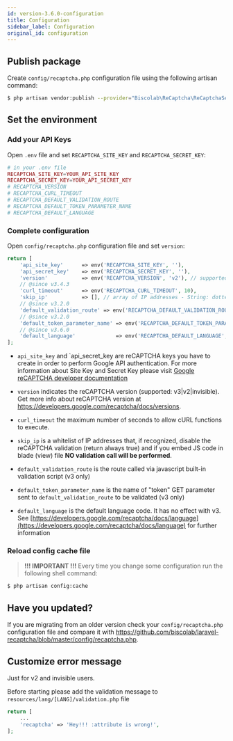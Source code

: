 ```yaml
---
id: version-3.6.0-configuration
title: Configuration
sidebar_label: Configuration
original_id: configuration
---
```


## Publish package
Create `config/recaptcha.php` configuration file using the following artisan command:
```sh
$ php artisan vendor:publish --provider="Biscolab\ReCaptcha\ReCaptchaServiceProvider"
```

## Set the environment
### Add your API Keys
Open `.env` file and set `RECAPTCHA_SITE_KEY` and `RECAPTCHA_SECRET_KEY`:
```php
# in your .env file
RECAPTCHA_SITE_KEY=YOUR_API_SITE_KEY
RECAPTCHA_SECRET_KEY=YOUR_API_SECRET_KEY
# RECAPTCHA_VERSION
# RECAPTCHA_CURL_TIMEOUT
# RECAPTCHA_DEFAULT_VALIDATION_ROUTE
# RECAPTCHA_DEFAULT_TOKEN_PARAMETER_NAME
# RECAPTCHA_DEFAULT_LANGUAGE
```
### Complete configuration
Open `config/recaptcha.php` configuration file and set `version`:
```php
return [
    'api_site_key'      => env('RECAPTCHA_SITE_KEY', ''),
    'api_secret_key'    => env('RECAPTCHA_SECRET_KEY', ''),
    'version'           => env('RECAPTCHA_VERSION', 'v2'), // supported: v3|v2|invisible 
    // @since v3.4.3
    'curl_timeout'      => env('RECAPTCHA_CURL_TIMEOUT', 10),
    'skip_ip'           => [], // array of IP addresses - String: dotted quad format e.g.: 127.0.0.1
    // @since v3.2.0
    'default_validation_route' => env('RECAPTCHA_DEFAULT_VALIDATION_ROUTE', 'biscolab-recaptcha/validate'),
    // @since v3.2.0
    'default_token_parameter_name' => env('RECAPTCHA_DEFAULT_TOKEN_PARAMETER_NAME', 'token'),
    // @since v3.6.0
    'default_language'             => env('RECAPTCHA_DEFAULT_LANGUAGE', null)
];
```

* `api_site_key` and `api_secret_key are reCAPTCHA keys you have to create in order to perform Google API authentication. For more information about Site Key and Secret Key please visit [Google reCAPTCHA developer documentation](https://developers.google.com/recaptcha/docs/start)

* `version` indicates the reCAPTCHA version (supported: v3|v2|invisible). Get more info about reCAPTCHA version at <a href="https://developers.google.com/recaptcha/docs/versions" target="_blank">https://developers.google.com/recaptcha/docs/versions</a>.

* `curl_timeout` the maximum number of seconds to allow cURL functions to execute.

* `skip_ip` is a whitelist of IP addresses that, if recognized, disable the reCAPTCHA validation (return always true) and if you embed JS code in blade (view) file **NO validation call will be performed**.

* `default_validation_route` is the route called via javascript built-in validation script (v3 only)

* `default_token_parameter_name` is the name of "token" GET parameter sent to `default_validation_route` to be validated (v3 only)

* `default_language` is the default language code. It has no effect with v3. See [https://developers.google.com/recaptcha/docs/language](https://developers.google.com/recaptcha/docs/language) for further information

### Reload config cache file
> **!!! IMPORTANT !!!** Every time you change some configuration run the following shell command:
```sh
$ php artisan config:cache
```

## Have you updated?
If you are migrating from an older version check your `config/recaptcha.php` configuration file and compare it with <a href="https://github.com/biscolab/laravel-recaptcha/blob/master/config/recaptcha.php" target="_blank">https://github.com/biscolab/laravel-recaptcha/blob/master/config/recaptcha.php</a>.

## Customize error message
Just for v2 and invisible users.

Before starting please add the validation message to `resources/lang/[LANG]/validation.php` file
```php
return [
    ...
    'recaptcha' => 'Hey!!! :attribute is wrong!',
];
```